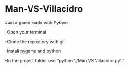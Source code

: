 # Man-VS-Villacidro
Just a game made with Python

-Open your terminal



-Clone the repository with git




-Install pygame and python




-In the project folder use "python './Man VS Villacidro.py' "
